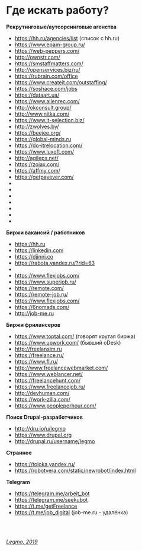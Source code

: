 # Где искать работу? #

**Рекрутинговые/аутсорсинговые агенства**
- https://hh.ru/agencies/list (список с hh.ru)
- https://www.epam-group.ru/
- https://web-peppers.com/
- http://ownstr.com/
- https://smstaffmatters.com/
- http://openservices.biz/ru/
- https://rubrain.com/office
- https://www.createit.com/outstaffing/
- https://soshace.com/jobs
- https://dataart.ua/
- https://www.allenrec.com/
- http://okconsult.group/
- http://www.nitka.com/
- https://www.it-selection.biz/
- http://zwolves.by/
- https://beejee.org/
- https://global-minds.ru
- https://do-itrelocation.com/
- https://www.luxoft.com/
- http://agileps.net/
- https://zojax.com/
- https://affmy.com/
- https://getpayever.com/
- 
- 
- 
- 
- 
- 
- 


**Биржи вакансий / работников**
- https://hh.ru
- https://linkedin.com
- https://djinni.co
- https://rabota.yandex.ru/?rid=63
- 
- https://www.flexjobs.com/
- https://www.superjob.ru/
- https://remote.com/
- https://remote-job.ru/
- https://www.flexjobs.com/
- https://6nomads.com/
- http://job-me.ru
   
**Биржи фрилансеров**
- https://www.toptal.com/ (говорят крутая биржа)
- https://www.upwork.com/ (бывший oDesk)
- http://freelansim.ru
- https://freelance.ru/
- https://www.fl.ru/
- http://www.freelancewebmarket.com/
- https://www.weblancer.net/
- https://freelancehunt.com/
- https://www.freelancejob.ru/
- http://devhuman.com/
- https://work-zilla.com/
- https://www.peopleperhour.com/


**Поиск Drupal-разработчиков**
- http://dru.io/u/legmo
- https://www.drupal.org
- http://drupal.ru/username/legmo


**Странное**
- https://toloka.yandex.ru/
- https://robotvera.com/static/newrobot/index.html

**Telegram**
- https://telegram.me/arbeit_bot
- https://telegram.me/seekubot
- https://t.me/getFreelance
- https://t.me/job_digital (job-me.ru - удалёнка)



<br> 
<br> 

*[Legmo, 2019](https://github.com/Legmo/notes/)*